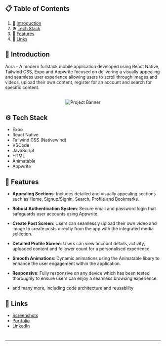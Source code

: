 ## 📋 <a name="table">Table of Contents</a>

1. 🤖 [Introduction](#introduction)
2. ⚙️ [Tech Stack](#tech-stack)
3. 🔋  [Features](#features)
4. 🔗 [Links](#links)



## <a name="introduction">🤖 Introduction</a>

Aora - A modern fullstack mobile application developed using React Native, Tailwind CSS, Expo and Appwrite focused on delivering a visually appealing and seamless user experience allowing users to scroll through images and videos, upload their own content, register for an account and search for specific content.

<div align="center">
  <br />
    <img src="https://github.com/Jamman65/Aora/assets/71873396/c1e4e0f9-d6db-4682-8b2a-2d0548f1ab11" alt="Project Banner">
    </a>
  <br />
</div>






## <a name="tech-stack">⚙️ Tech Stack</a>

- Expo
- React Native
- Tailwind CSS (Nativewind)
- VSCode
- JavaScript
- HTML
- Animatable
- Appwrite

## <a name="features">🔋 Features</a>

* **Appealing Sections**: Includes detailed and visually appealing sections such as Home, Signup/Signin, Search, Profile and Bookmarks.

* **Robust Authentication System**: Secure email and password login that safeguards user accounts using Appwrite.

* **Create Post Screen**: Users can seamlessly upload their own video and image to create posts directly from the app with the integrated media selection.

* **Detailed Profile Screen**: Users can view account details, activity, uploaded content and follower count for a personalised experience.

* **Smooth Animations**: Dynamic animations using the Animatable libary to enhance the user engagement within the application.

* **Responsive**: Fully responsive on any device which has been tested thoroughly to ensure users can enjoy a seamless browsing experience.

* and many more, including code architecture and reusability





</details>

## <a name="links">🔗 Links</a>

- [Screenshots](https://github.com/Jamman65/BrainStormAI/wiki#brainstorm-screenshots)
- [Portfolio](https://james-owen-portfolio.com)
- [LinkedIn](https://www.linkedin.com/in/james-owen-7b909b1b1/)



#
****
